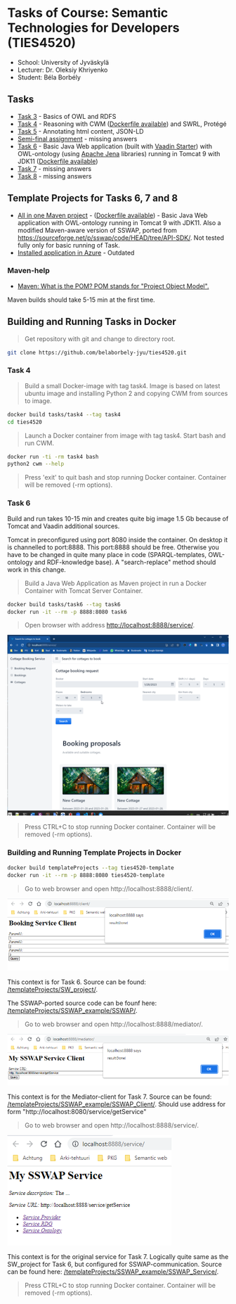 # Tasks of Course: Semantic Technologies for Developers (TIES4520)

* School: University of Jyväskylä
* Lecturer: Dr. Oleksiy Khriyenko
* Student: Béla Borbély

## Tasks

* [Task 3](tasks/task3.md) - Basics of OWL and RDFS
* [Task 4](tasks/task4.md) - Reasoning with CWM ([Dockerfile available](tasks/task4/Dockerfile)) and SWRL, Protégé 
* [Task 5](tasks/task5.md) - Annotating html content, JSON-LD
* [Semi-final assignment](tasks/semiFinal.md) - missing answers
* [Task 6](tasks/task6.md) - Basic Java Web application (built with [Vaadin Starter](https://start.vaadin.com/app)) with OWL-ontology (using [Apache Jena](https://jena.apache.org/) libraries) running in Tomcat 9 with JDK11 ([Dockerfile available](tasks/task6/Dockerfile))
* [Task 7](tasks/task7.md) - missing answers
* [Task 8](tasks/task8.md) - missing answers

## Template Projects for Tasks 6, 7 and 8

* [All in one Maven project](templateProjects/pom.xml) - ([Dockerfile available](templateProjects/Dockerfile)) -  Basic Java Web application with OWL-ontology running in Tomcat 9 with JDK11. Also a modified Maven-aware version of SSWAP, ported from https://sourceforge.net/p/sswap/code/HEAD/tree/API-SDK/. Not tested fully only for basic running of Task.
* [Installed application in Azure](https://semantiweb-cottagebooking.azurewebsites.net/ui/) - Outdated

### Maven-help

* [Maven: What is the POM? POM stands for "Project Object Model".](https://maven.apache.org/pom.html#what-is-the-pom)

Maven builds should take 5-15 min at the first time. 

## Building and Running Tasks in Docker

> Get repository with git and change to directory root.

````bash 
git clone https://github.com/belaborbely-jyu/ties4520.git
````

### Task 4

> Build a small Docker-image with tag task4. Image is based on latest ubuntu image and installing Python 2 and copying CWM from sources to image.

````bash
docker build tasks/task4 --tag task4
cd ties4520
````

> Launch a Docker container from image with tag task4. Start bash and run CWM.

````bash
docker run -ti -rm task4 bash
python2 cwm --help
````

> Press 'exit' to quit bash and stop running Docker container. Container will be removed (-rm options).

### Task 6

Build and run takes 10-15 min and creates quite big image 1.5 Gb because of Tomcat and Vaadin additional sources. 

Tomcat in preconfigured using port 8080 inside the container.
On desktop it is channelled to port:8888. This port:8888 should be free.
Otherwise you have to be changed in quite many place in code (SPARQL-templates, OWL-ontology and RDF-knowledge base). A "search-replace" method should work in this change.

> Build a Java Web Application as Maven project in run a Docker Container with Tomcat Server Container. 

````bash
docker build tasks/task6 --tag task6
docker run -it --rm -p 8888:8080 task6
````

> Open browser with address [http://localhost:8888/service/](http://localhost:8888/service/).

![Preview of Task 6-application with address http://localhost:8888/client/](task6.png)

> Press CTRL+C to stop running Docker container. Container will be removed (-rm options).

### Building and Running Template Projects in Docker

````bash
docker build templateProjects --tag ties4520-template
docker run -it --rm -p 8888:8080 ties4520-template
````

> Go to web browser and open http://localhost:8888/client/. 

![SW_project with address http://localhost:8888/client/](localhost_8888_client.png)

This context is for Task 6. Source can be found: [/templateProjects/SW_project/](/templateProjects/SW_project/). 

The SSWAP-ported source code can be founf here: [/templateProjects/SSWAP_example/SSWAP/](/templateProjects/SSWAP_example/SSWAP/).

> Go to web browser and open http://localhost:8888/mediator/. 

![SSWAP_Client with address http://localhost:8888/mediator/](localhost_8888_mediator.png)

This context is for the Mediator-client for Task 7. Source can be found: [/templateProjects/SSWAP_example/SSWAP_Client/](/templateProjects/SSWAP_example/SSWAP_Client/). Should use address for form "http://localhost:8080/service/getService"

> Go to web browser and open http://localhost:8888/service/.

![SSWAP_Service with address http://localhost:8888/service/](localhost_8888_service.png)

This context is for the original service for Task 7. Logically quite same as the SW_project for Task 6, but configured for SSWAP-communication. Source can be found here: [/templateProjects/SSWAP_example/SSWAP_Service/](/templateProjects/SSWAP_example/SSWAP_Service/).

> Press CTRL+C to stop running Docker container. Container will be removed (-rm options).
